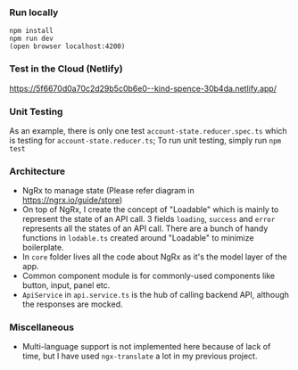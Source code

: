 ### Run locally
```
npm install
npm run dev
(open browser localhost:4200)
```

### Test in the Cloud (Netlify)
https://5f6670d0a70c2d29b5c0b6e0--kind-spence-30b4da.netlify.app/


### Unit Testing
As an example, there is only one test `account-state.reducer.spec.ts` which is testing for `account-state.reducer.ts`;
To run unit testing, simply run `npm test`

### Architecture
- NgRx to manage state (Please refer diagram in https://ngrx.io/guide/store)
- On top of NgRx, I create the concept of "Loadable" which is mainly to represent the state of an API call. 3 fields `loading`, `success` and `error` represents all the states of an API call. There are a bunch of handy functions in `lodable.ts` created around "Loadable" to minimize boilerplate.
- In `core` folder lives all the code about NgRx as it's the model layer of the app.
- Common component module is for commonly-used components like button, input, panel etc.
- `ApiService` in `api.service.ts` is the hub of calling backend API, although the responses are mocked.

### Miscellaneous
- Multi-language support is not implemented here because of lack of time, but I have used `ngx-translate` a lot in my previous project.
 

